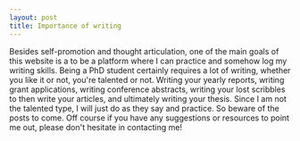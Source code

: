 ```yaml
---
layout: post
title: Importance of writing
---
```

  Besides self-promotion and thought articulation, one of the main goals of this website is a to be a platform where I can practice and somehow log my writing skills.
  Being a PhD student certainly requires a lot of writing, whether you like it or not, you're talented or not. Writing your yearly reports, writing grant applications, writing conference abstracts, writing your lost scribbles to then write your articles, and ultimately writing your thesis. 
  Since I am not the talented type, I will just do as they say and practice. So beware of the posts to come. Off course if you have any suggestions or resources to point me out, please don't hesitate in contacting me!